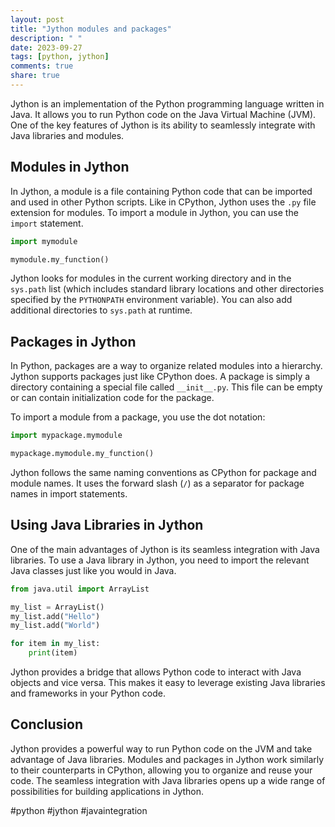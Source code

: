 ```yaml
---
layout: post
title: "Jython modules and packages"
description: " "
date: 2023-09-27
tags: [python, jython]
comments: true
share: true
---
```


Jython is an implementation of the Python programming language written in Java. It allows you to run Python code on the Java Virtual Machine (JVM). One of the key features of Jython is its ability to seamlessly integrate with Java libraries and modules.

## Modules in Jython

In Jython, a module is a file containing Python code that can be imported and used in other Python scripts. Like in CPython, Jython uses the `.py` file extension for modules. To import a module in Jython, you can use the `import` statement.

```python
import mymodule

mymodule.my_function()
```

Jython looks for modules in the current working directory and in the `sys.path` list (which includes standard library locations and other directories specified by the `PYTHONPATH` environment variable). You can also add additional directories to `sys.path` at runtime.

## Packages in Jython

In Python, packages are a way to organize related modules into a hierarchy. Jython supports packages just like CPython does. A package is simply a directory containing a special file called `__init__.py`. This file can be empty or can contain initialization code for the package.

To import a module from a package, you use the dot notation:

```python
import mypackage.mymodule

mypackage.mymodule.my_function()
```

Jython follows the same naming conventions as CPython for package and module names. It uses the forward slash (`/`) as a separator for package names in import statements.

## Using Java Libraries in Jython

One of the main advantages of Jython is its seamless integration with Java libraries. To use a Java library in Jython, you need to import the relevant Java classes just like you would in Java.

```python
from java.util import ArrayList

my_list = ArrayList()
my_list.add("Hello")
my_list.add("World")

for item in my_list:
    print(item)
```

Jython provides a bridge that allows Python code to interact with Java objects and vice versa. This makes it easy to leverage existing Java libraries and frameworks in your Python code.

## Conclusion

Jython provides a powerful way to run Python code on the JVM and take advantage of Java libraries. Modules and packages in Jython work similarly to their counterparts in CPython, allowing you to organize and reuse your code. The seamless integration with Java libraries opens up a wide range of possibilities for building applications in Jython.

#python #jython #javaintegration